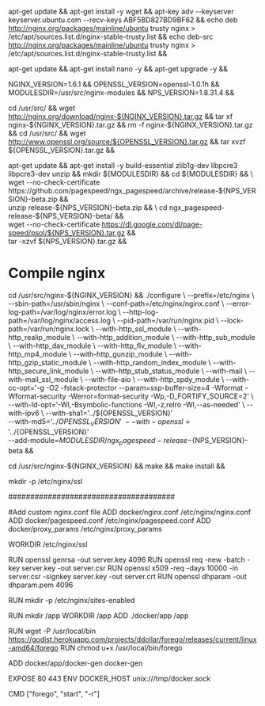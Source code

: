 apt-get update &&
apt-get install -y wget &&
apt-key adv --keyserver keyserver.ubuntu.com --recv-keys ABF5BD827BD9BF62 &&
echo deb http://nginx.org/packages/mainline/ubuntu trusty nginx > /etc/apt/sources.list.d/nginx-stable-trusty.list &&
echo deb-src http://nginx.org/packages/mainline/ubuntu trusty nginx > /etc/apt/sources.list.d/nginx-stable-trusty.list &&

apt-get update &&  apt-get install nano -y &&
apt-get upgrade -y &&

NGINX_VERSION=1.6.1 &&
OPENSSL_VERSION=openssl-1.0.1h &&
MODULESDIR=/usr/src/nginx-modules &&
NPS_VERSION=1.8.31.4 &&

cd /usr/src/ && wget http://nginx.org/download/nginx-${NGINX_VERSION}.tar.gz && tar xf nginx-${NGINX_VERSION}.tar.gz && rm -f nginx-${NGINX_VERSION}.tar.gz &&
cd /usr/src/ && wget http://www.openssl.org/source/${OPENSSL_VERSION}.tar.gz && tar xvzf ${OPENSSL_VERSION}.tar.gz &&

apt-get update && apt-get install -y build-essential zlib1g-dev libpcre3 libpcre3-dev unzip &&
mkdir ${MODULESDIR} &&
cd ${MODULESDIR} && \
    wget --no-check-certificate https://github.com/pagespeed/ngx_pagespeed/archive/release-${NPS_VERSION}-beta.zip && \
    unzip release-${NPS_VERSION}-beta.zip && \
    cd ngx_pagespeed-release-${NPS_VERSION}-beta/ && \
    wget --no-check-certificate https://dl.google.com/dl/page-speed/psol/${NPS_VERSION}.tar.gz && \
    tar -xzvf ${NPS_VERSION}.tar.gz &&


# Compile nginx
cd /usr/src/nginx-${NGINX_VERSION} && ./configure \
	--prefix=/etc/nginx \
	--sbin-path=/usr/sbin/nginx \
	--conf-path=/etc/nginx/nginx.conf \
	--error-log-path=/var/log/nginx/error.log \
	--http-log-path=/var/log/nginx/access.log \
	--pid-path=/var/run/nginx.pid \
	--lock-path=/var/run/nginx.lock \
	--with-http_ssl_module \
	--with-http_realip_module \
	--with-http_addition_module \
	--with-http_sub_module \
	--with-http_dav_module \
	--with-http_flv_module \
	--with-http_mp4_module \
	--with-http_gunzip_module \
	--with-http_gzip_static_module \
	--with-http_random_index_module \
	--with-http_secure_link_module \
	--with-http_stub_status_module \
	--with-mail \
	--with-mail_ssl_module \
	--with-file-aio \
	--with-http_spdy_module \
	--with-cc-opt='-g -O2 -fstack-protector --param=ssp-buffer-size=4 -Wformat -Wformat-security -Werror=format-security -Wp,-D_FORTIFY_SOURCE=2' \
	--with-ld-opt='-Wl,-Bsymbolic-functions -Wl,-z,relro -Wl,--as-needed' \
	--with-ipv6 \
	--with-sha1='../${OPENSSL_VERSION}' \
 	--with-md5='../${OPENSSL_VERSION}' \
	--with-openssl='../${OPENSSL_VERSION}' \
	--add-module=${MODULESDIR}/ngx_pagespeed-release-${NPS_VERSION}-beta &&

cd /usr/src/nginx-${NGINX_VERSION} && make && make install &&

mkdir -p /etc/nginx/ssl









######################################



#Add custom nginx.conf file
ADD docker/nginx.conf /etc/nginx/nginx.conf
ADD docker/pagespeed.conf /etc/nginx/pagespeed.conf
ADD docker/proxy_params /etc/nginx/proxy_params

WORKDIR /etc/nginx/ssl

RUN openssl genrsa  -out server.key 4096
RUN openssl req -new -batch -key server.key -out server.csr
RUN openssl x509 -req -days 10000 -in server.csr -signkey server.key -out server.crt
RUN openssl dhparam -out dhparam.pem 4096

RUN mkdir -p /etc/nginx/sites-enabled

RUN mkdir /app
WORKDIR /app
ADD ./docker/app /app

RUN wget -P /usr/local/bin https://godist.herokuapp.com/projects/ddollar/forego/releases/current/linux-amd64/forego
RUN chmod u+x /usr/local/bin/forego

ADD docker/app/docker-gen docker-gen

EXPOSE 80 443
ENV DOCKER_HOST unix:///tmp/docker.sock

CMD ["forego", "start", "-r"]
